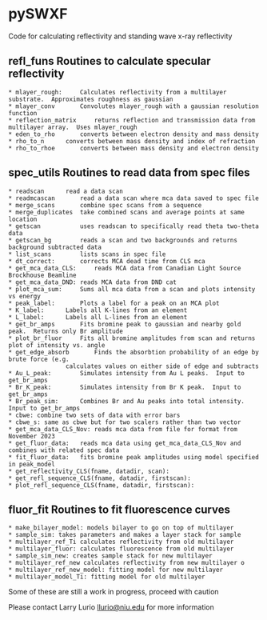 # pySWXF 

Code for calculating reflectivity and standing wave x-ray reflectivity


## refl_funs  Routines to calculate specular reflectivity
	* mlayer_rough:		Calculates reflectivity from a multilayer substrate.  Approximates roughness as gaussian
	* mlayer_conv		Convolutes mlayer_rough with a gaussian resolution function
	* reflection_matrix 	returns reflection and transmission data from multilayer array.  Uses mlayer_rough
	* eden_to_rho		converts between electron density and mass density
	* rho_to_n		converts between mass density and index of refraction
	* rho_to_rhoe		converts between mass density and electron density

## spec_utils  Routines to read data from spec files
	* readscan		read a data scan
	* readmcascan		read a data scan where mca data saved to spec file 
	* merge_scans		combine spec scans from a sequence
	* merge_duplicates	take combined scans and average points at same location
	* getscan			uses readscan to specifically read theta two-theta data
	* getscan_bg		reads a scan and two backgrounds and returns background subtracted data
	* list_scans		lists scans in spec file
	* dt_correct:		corrects MCA dead time from CLS mca
	* get_mca_data_CLS: 	reads MCA data from Canadian Light Source Brockhouse Beamline
	* get_mca_data_DND:	reads MCA data from DND cat
	* plot_mca_sum:		Sums all mca data from a scan and plots intensity vs energy 
	* peak_label:		Plots a label for a peak on an MCA plot
	* K_label:		Labels all K-lines from an element
	* L_label:		Labels all L-lines from an element
	* get_br_amps		Fits bromine peak to gaussian and nearby gold peak.  Returns only Br amplitude
	* plot_br_fluor		Fits all bromine amplitudes from scan and returns plot of intensity vs. angle
	* get_edge_absorb		Finds the absorbtion probability of an edge by brute force (e.g. 
					calculates values on either side of edge and subtracts
	* Au_L_peak:		Simulates intensity from Au L peaks.  Input to get_br_amps
	* Br_K_peak:		Simulates intensity from Br K peak.  Input to get_br_amps
	* Br_peak_sim:		Combines Br and Au peaks into total intensity.  Input to get_br_amps
	* cbwe: combine two sets of data with error bars
	* cbwe_s: same as cbwe but for two scalers rather than two vector
	* get_mca_data_CLS_Nov: reads mca data from file for format from November 2023
	* get_fluor_data:	reads mca data using get_mca_data_CLS_Nov and combines with related spec data
	* fit_fluor_data:	fits bromine peak amplitudes using model specified in peak_model
	* get_reflectivity_CLS(fname, datadir, scan):
	* get_refl_sequence_CLS(fname, datadir, firstscan):
	* plot_refl_sequence_CLS(fname, datadir, firstscan):

## fluor_fit Routines to fit fluorescence curves
	* make_bilayer_model: models bilayer to go on top of multilayer
	* sample_sim: takes parameters and makes a layer stack for sample 
	* multilayer_ref_Ti calculates reflectivity from old multilayer
	* multilayer_fluor: calculates fluorescence from old multilayer 
	* sample_sim_new: creates sample stack for new multilayer 
	* multilayer_ref_new calculates reflectivity from new multilayer o
	* multilayer_ref_new_model: fitting model for new multilayer
	* multilayer_model_Ti: fitting model for old multilayer


Some of these are still a work in progress, proceed with caution

Please contact Larry Lurio llurio@niu.edu for more information
    
